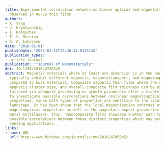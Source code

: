 ```yaml
---
title: Experimental correlation between nonlinear optical and magnetotransport properties
  observed in Au-Co thin films
authors:
- K. Yang
- V. Kryutyanskiy
- I. Kolmychek
- T. V. Murzina
- R. A. Lukaszew
date: '2016-01-01'
publishDate: '2025-03-15T17:36:11.013544Z'
publication_types:
- article-journal
publication: '*Journal of Nanomaterials*'
doi: 10.1155/2016/4786545
abstract: Magnetic materials where at least one dimension is in the nanometer scale
  typically exhibit different magnetic, magnetotransport, and magnetooptical properties
  compared to bulk materials. Composite magnetic thin films where the matrix composition,
  magnetic cluster size, and overall composite film thickness can be experimentally
  tailored via adequate processing or growth parameters offer a viable nanoscale platform
  to investigate possible correlations between nonlinear magnetooptical and magnetotransport
  properties, since both types of properties are sensitive to the local magnetization
  landscape. It has been shown that the local magnetization contrast affects the nonlinear
  magnetooptical properties as well as the magnetotransport properties in magneticmetal/nonmagnetic
  metal multilayers; thus, nanocomposite films showcase another path to investigate
  possible correlations between these distinct properties which may prove useful for
  sensing applications.
links:
- name: URL
  url: http://www.hindawi.com/journals/jnm/2016/4786545/
---
```


